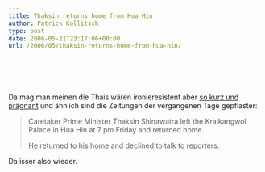 ```yaml
---
title: Thaksin returns home from Hua Hin
author: Patrick Kollitsch
type: post
date: 2006-05-21T23:17:06+00:00
url: /2006/05/thaksin-returns-home-from-hua-hin/




---
```

Da mag man meinen die Thais wären ironieresistent aber [so kurz und prägnant][1] und ähnlich sind die Zeitungen der vergangenen Tage gepflaster:

> Caretaker Prime Minister Thaksin Shinawatra left the Kraikangwol Palace in Hua Hin at 7 pm Friday and returned home. 
> 
> He returned to his home and declined to talk to reporters.

Da isser also wieder.

 [1]: http://www.nationmultimedia.com/breakingnews/read.php?newsid=30004443
